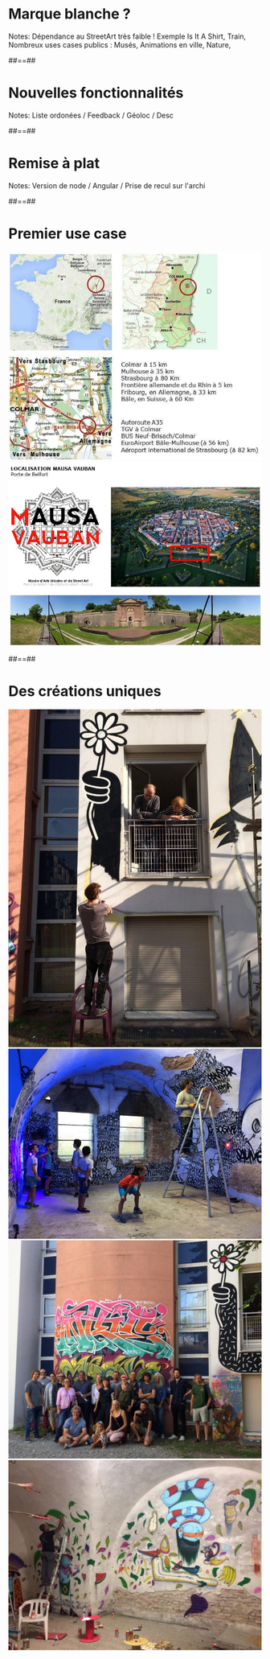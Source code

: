 <!-- .slide: data-background="./assets/images/street-art-monopoly.jpeg" class="transition" -->

# Marque blanche ?

Notes:
Dépendance au StreetArt très faible ! Exemple Is It A Shirt, Train,
Nombreux uses cases publics : Musés, Animations en ville, Nature,

##==##

<!-- .slide: data-background="./assets/images/street-art-map.jpeg" class="transition" -->

# Nouvelles fonctionnalités

Notes:
Liste ordonées / Feedback / Géoloc / Desc

##==##

<!-- .slide: data-background="./assets/images/street-art-clean.jpeg" class="transition" -->

# Remise à plat

Notes:
Version de node / Angular / Prise de recul sur l'archi

##==##

<!-- .slide: class="full-center" -->

# Premier use case

<div class="flex-row">
    <div><img class="h-600" src="./assets/images/mausa-loc.jpeg"></div>
    <div><img src="./assets/images/mausa-ext.png"></div>
</div>

##==##

<!-- .slide: -->

# Des créations uniques

<div class="grid-container">
    <div class="grid-cell" style="grid-column:1;grid-row:1/3;">
        <img src="./assets/images/mausa-live-2.jpeg">
    </div>
    <div class="grid-cell" style="grid-column:2;grid-row:1;">
        <img src="./assets/images/mausa-live-1.jpeg">
    </div>
    <div class="grid-cell" style="grid-column:3;grid-row:1/3;">
        <img src="./assets/images/mausa-groupe.jpeg">
    </div>
    <div class="grid-cell" style="grid-column:2;grid-row:2;">
        <img src="./assets/images/mausa-live-3.jpeg">
    </div>
</div>
